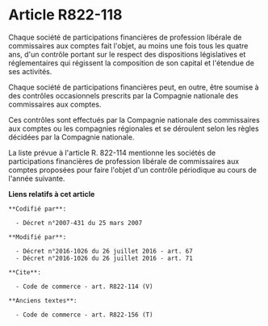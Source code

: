 # Article R822-118

Chaque société de participations financières de profession libérale de commissaires aux comptes fait l'objet, au moins une
fois tous les quatre ans, d'un contrôle portant sur le respect des dispositions législatives et réglementaires qui régissent
la composition de son capital et l'étendue de ses activités. 

Chaque société de participations financières peut, en outre, être soumise à des contrôles occasionnels prescrits par la
Compagnie nationale des commissaires aux comptes. 

Ces contrôles sont effectués par la Compagnie nationale des commissaires aux comptes ou les compagnies régionales et se
déroulent selon les règles décidées par la Compagnie nationale. 

La liste prévue à l'article R. 822-114 mentionne les sociétés de participations financières de profession libérale de
commissaires aux comptes proposées pour faire l'objet d'un contrôle périodique au cours de l'année suivante.

**Liens relatifs à cet article**

	**Codifié par**:

	  - Décret n°2007-431 du 25 mars 2007

	**Modifié par**:

	  - Décret n°2016-1026 du 26 juillet 2016 - art. 67
	  - Décret n°2016-1026 du 26 juillet 2016 - art. 71

	**Cite**:

	  - Code de commerce - art. R822-114 (V)

	**Anciens textes**:

	  - Code de commerce - art. R822-156 (T)
